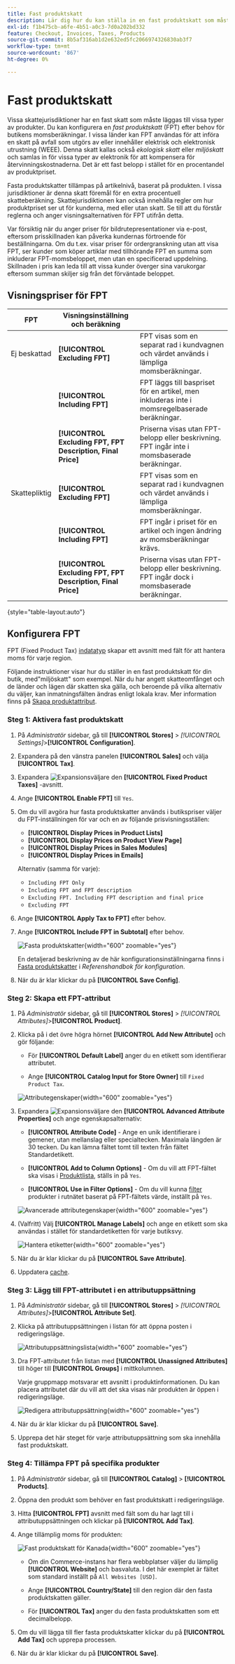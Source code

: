 ```yaml
---
title: Fast produktskatt
description: Lär dig hur du kan ställa in en fast produktskatt som måste läggas till i vissa typer av produkter.
exl-id: f1b475cb-a6fe-4b51-a0c3-7d0a202bd332
feature: Checkout, Invoices, Taxes, Products
source-git-commit: 8b5af316ab1d2e632ed5fc2066974326830ab3f7
workflow-type: tm+mt
source-wordcount: '867'
ht-degree: 0%

---
```


# Fast produktskatt

Vissa skattejurisdiktioner har en fast skatt som måste läggas till vissa typer av produkter. Du kan konfigurera en _fast produktskatt_ (FPT) efter behov för butikens momsberäkningar. I vissa länder kan FPT användas för att införa en skatt på avfall som utgörs av eller innehåller elektrisk och elektronisk utrustning (WEEE). Denna skatt kallas också _ekologisk skatt_ eller _miljöskatt_ och samlas in för vissa typer av elektronik för att kompensera för återvinningskostnaderna. Det är ett fast belopp i stället för en procentandel av produktpriset.

Fasta produktskatter tillämpas på artikelnivå, baserat på produkten. I vissa jurisdiktioner är denna skatt föremål för en extra procentuell skatteberäkning. Skattejurisdiktionen kan också innehålla regler om hur produktpriset ser ut för kunderna, med eller utan skatt. Se till att du förstår reglerna och anger visningsalternativen för FPT utifrån detta.

Var försiktig när du anger priser för bildrutepresentationer via e-post, eftersom prisskillnaden kan påverka kundernas förtroende för beställningarna. Om du t.ex. visar priser för ordergranskning utan att visa FPT, ser kunder som köper artiklar med tillhörande FPT en summa som inkluderar FPT-momsbeloppet, men utan en specificerad uppdelning. Skillnaden i pris kan leda till att vissa kunder överger sina varukorgar eftersom summan skiljer sig från det förväntade beloppet.

## Visningspriser för FPT

| FPT | Visningsinställning och beräkning | |
|--- |--- |---|
| Ej beskattad | **[!UICONTROL Excluding FPT]** | FPT visas som en separat rad i kundvagnen och värdet används i lämpliga momsberäkningar. |
| | **[!UICONTROL Including FPT]** | FPT läggs till baspriset för en artikel, men inkluderas inte i momsregelbaserade beräkningar. |
| | **[!UICONTROL Excluding FPT, FPT Description, Final Price]** | Priserna visas utan FPT-belopp eller beskrivning. FPT ingår inte i momsbaserade beräkningar. |
| Skattepliktig | **[!UICONTROL Excluding FPT]** | FPT visas som en separat rad i kundvagnen och värdet används i lämpliga momsberäkningar. |
| | **[!UICONTROL Including FPT]** | FPT ingår i priset för en artikel och ingen ändring av momsberäkningar krävs. |
| | **[!UICONTROL Excluding FPT, FPT Description, Final Price]** | Priserna visas utan FPT-belopp eller beskrivning. FPT ingår dock i momsbaserade beräkningar. |

{style="table-layout:auto"}

## Konfigurera FPT

FPT (Fixed Product Tax) [indatatyp](../catalog/attributes-input-types.md) skapar ett avsnitt med fält för att hantera moms för varje region.

Följande instruktioner visar hur du ställer in en fast produktskatt för din butik, med&quot;miljöskatt&quot; som exempel. När du har angett skatteomfånget och de länder och lägen där skatten ska gälla, och beroende på vilka alternativ du väljer, kan inmatningsfälten ändras enligt lokala krav. Mer information finns på [Skapa produktattribut](../catalog/attribute-product-create.md).

### Steg 1: Aktivera fast produktskatt

1. På _Administratör_ sidebar, gå till **[!UICONTROL Stores]** > _[!UICONTROL Settings]_>**[!UICONTROL Configuration]**.

1. Expandera på den vänstra panelen **[!UICONTROL Sales]** och välja **[!UICONTROL Tax]**.

1. Expandera ![Expansionsväljare](../assets/icon-display-expand.png) den **[!UICONTROL Fixed Product Taxes]** -avsnitt.

1. Ange **[!UICONTROL Enable FPT]** till `Yes`.

1. Om du vill avgöra hur fasta produktskatter används i butikspriser väljer du FPT-inställningen för var och en av följande prisvisningsställen:

   - **[!UICONTROL Display Prices in Product Lists]**
   - **[!UICONTROL Display Prices on Product View Page]**
   - **[!UICONTROL Display Prices in Sales Modules]**
   - **[!UICONTROL Display Prices in Emails]**

   Alternativ (samma för varje):

   - `Including FPT Only`
   - `Including FPT and FPT description`
   - `Excluding FPT. Including FPT description and final price`
   - `Excluding FPT`

1. Ange **[!UICONTROL Apply Tax to FPT]** efter behov.

1. Ange **[!UICONTROL Include FPT in Subtotal]** efter behov.

   ![Fasta produktskatter](../configuration-reference/sales/assets/tax-fixed-product-taxes.png){width="600" zoomable="yes"}

   En detaljerad beskrivning av de här konfigurationsinställningarna finns i [Fasta produktskatter](../configuration-reference/sales/tax.md#fixed-product-taxes) i _Referenshandbok för konfiguration_.

1. När du är klar klickar du på **[!UICONTROL Save Config]**.

### Steg 2: Skapa ett FPT-attribut

1. På _Administratör_ sidebar, gå till **[!UICONTROL Stores]** > _[!UICONTROL Attributes]_>**[!UICONTROL Product]**.

1. Klicka på i det övre högra hörnet **[!UICONTROL Add New Attribute]** och gör följande:

   - För **[!UICONTROL Default Label]** anger du en etikett som identifierar attributet.

   - Ange **[!UICONTROL Catalog Input for Store Owner]** till `Fixed Product Tax`.

   ![Attributegenskaper](./assets/tax-fpt-attribute-properties.png){width="600" zoomable="yes"}

1. Expandera ![Expansionsväljare](../assets/icon-display-expand.png) den **[!UICONTROL Advanced Attribute Properties]** och ange egenskapsalternativ:

   - **[!UICONTROL Attribute Code]** - Ange en unik identifierare i gemener, utan mellanslag eller specialtecken. Maximala längden är 30 tecken. Du kan lämna fältet tomt till texten från fältet Standardetikett.

   - **[!UICONTROL Add to Column Options]** - Om du vill att FPT-fältet ska visas i [Produktlista](../catalog/products-list.md), ställs in på `Yes`.

   - **[!UICONTROL Use in Filter Options]** - Om du vill kunna [filter](../getting-started/admin-workspace.md) produkter i rutnätet baserat på FPT-fältets värde, inställt på `Yes`.

   ![Avancerade attributegenskaper](./assets/tax-fpt-advanced-attribute-properties.png){width="600" zoomable="yes"}

1. (Valfritt) Välj **[!UICONTROL Manage Labels]** och ange en etikett som ska användas i stället för standardetiketten för varje butiksvy.

   ![Hantera etiketter](./assets/attribute-new-manage-labels.png){width="600" zoomable="yes"}

1. När du är klar klickar du på **[!UICONTROL Save Attribute]**.

1. Uppdatera [cache](../systems/cache-management.md).

### Steg 3: Lägg till FPT-attributet i en attributuppsättning

1. På _Administratör_ sidebar, gå till **[!UICONTROL Stores]** > _[!UICONTROL Attributes]_>**[!UICONTROL Attribute Set]**.

1. Klicka på attributuppsättningen i listan för att öppna posten i redigeringsläge.

   ![Attributuppsättningslista](./assets/attribute-sets-list.png){width="600" zoomable="yes"}

1. Dra FPT-attributet från listan med **[!UICONTROL Unassigned Attributes]** till höger till **[!UICONTROL Groups]** i mittkolumnen.

   Varje gruppmapp motsvarar ett avsnitt i produktinformationen. Du kan placera attributet där du vill att det ska visas när produkten är öppen i redigeringsläge.

   ![Redigera attributuppsättning](./assets/tax-fpt-attribute-set-drag.png){width="600" zoomable="yes"}

1. När du är klar klickar du på **[!UICONTROL Save]**.

1. Upprepa det här steget för varje attributuppsättning som ska innehålla fast produktskatt.

### Steg 4: Tillämpa FPT på specifika produkter

1. På _Administratör_ sidebar, gå till **[!UICONTROL Catalog]** > **[!UICONTROL Products]**.

1. Öppna den produkt som behöver en fast produktskatt i redigeringsläge.

1. Hitta **[!UICONTROL FPT]** avsnitt med fält som du har lagt till i attributuppsättningen och klickar på **[!UICONTROL Add Tax]**.

1. Ange tillämplig moms för produkten:

   ![Fast produktskatt för Kanada](./assets/tax-product-fpt-canada.png){width="600" zoomable="yes"}

   - Om din Commerce-instans har flera webbplatser väljer du lämplig **[!UICONTROL Website]** och basvaluta. I det här exemplet är fältet som standard inställt på `All Websites [USD]`.

   - Ange **[!UICONTROL Country/State]** till den region där den fasta produktskatten gäller.

   - För **[!UICONTROL Tax]** anger du den fasta produktskatten som ett decimalbelopp.

1. Om du vill lägga till fler fasta produktskatter klickar du på **[!UICONTROL Add Tax]** och upprepa processen.

1. När du är klar klickar du på **[!UICONTROL Save]**.
